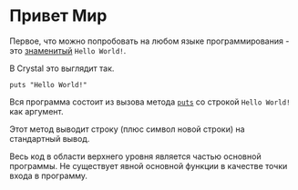# Привет Мир
Первое, что можно попробовать на любом языке программирования - это [знаменитый](https://en.wikipedia.org/wiki/%22Hello,_World!%22_program) `Hello World!`.

В Crystal это выглядит так.
```crystal
puts "Hello World!"
```

Вся программа состоит из вызова метода [`puts`](https://crystal-lang.org/api/latest/toplevel.html#puts%28%2Aobjects%29%3ANil-class-method) со строкой `Hello World!` как аргумент.

Этот метод выводит строку (плюс символ новой строки) на стандартный вывод.

Весь код в области верхнего уровня является частью основной программы.
Не существует явной основной функции в качестве точки входа в программу. 
